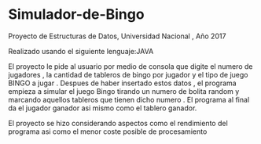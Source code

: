 # Simulador-de-Bingo
Proyecto de Estructuras de Datos, Universidad Nacional , Año 2017

Realizado usando el  siguiente lenguaje:JAVA

El proyecto le pide al usuario por medio de consola que digite el numero de jugadores , la cantidad de tableros de bingo por jugador y el tipo de juego BINGO a jugar . Despues de haber insertado estos datos , el programa empieza a simular el juego Bingo tirando un numero de bolita random y marcando aquellos tableros que tienen dicho numero . El programa al final da el jugador ganador asi mismo como el tablero ganador.

El proyecto se hizo considerando aspectos como el rendimiento del programa asi como el menor coste posible de procesamiento
